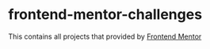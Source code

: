 # frontend-mentor-challenges

This contains all projects that provided by [Frontend Mentor](https://www.frontendmentor.io/)


